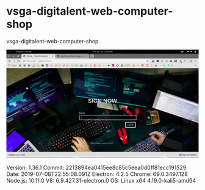 # vsga-digitalent-web-computer-shop

vsga-digitalent-web-computer-shop

![SS](https://github.com/yogithesymbian/vsga-digitalent-web-computer-shop/blob/master/_assets/image/Screenshot%20from%202019-07-18%2002-58-49.png)

Version: 1.36.1
Commit: 2213894ea0415ee8c85c5eea0d0ff81ecc191529
Date: 2019-07-08T22:55:08.091Z
Electron: 4.2.5
Chrome: 69.0.3497.128
Node.js: 10.11.0
V8: 6.9.427.31-electron.0
OS: Linux x64 4.19.0-kali5-amd64

